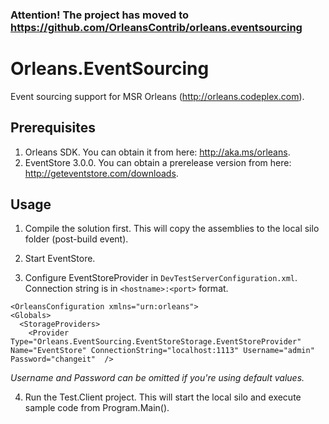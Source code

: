 
### Attention! The project has moved to https://github.com/OrleansContrib/orleans.eventsourcing


Orleans.EventSourcing
=====================

Event sourcing support for MSR Orleans (http://orleans.codeplex.com).


Prerequisites
-------------

1. Orleans SDK. You can obtain it from here: http://aka.ms/orleans.
2. EventStore 3.0.0. You can obtain a prerelease version from  here: http://geteventstore.com/downloads.


Usage
-----

1. Compile the solution first. This will copy the assemblies to the local silo folder (post-build event).

2. Start EventStore. 

3. Configure EventStoreProvider in `DevTestServerConfiguration.xml`. Connection string is in `<hostname>:<port>` format. 

  ```
<OrleansConfiguration xmlns="urn:orleans">
  <Globals>
    <StorageProviders>
      <Provider Type="Orleans.EventSourcing.EventStoreStorage.EventStoreProvider" Name="EventStore" ConnectionString="localhost:1113" Username="admin" Password="changeit"  />
```

  *Username and Password can be omitted if you're using default values.*

4. Run the Test.Client project. This will start the local silo and execute sample code from Program.Main().
